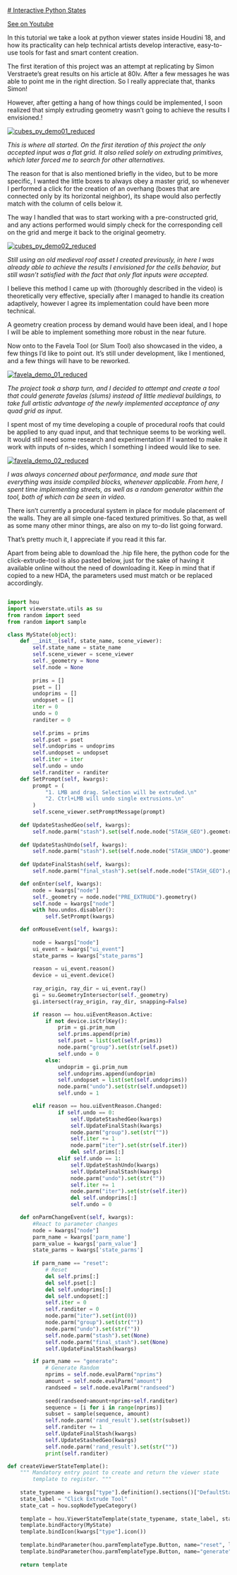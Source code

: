 [# Interactive Python States](https://www.youtube.com/watch?v=DTReVsTmKNY)

[See on Youtube](https://www.youtube.com/watch?v=DTReVsTmKNY)

In this tutorial we take a look at python viewer states inside Houdini 18, and how its practicality can help technical artists develop interactive, easy-to-use tools for fast and smart content creation.

The first iteration of this project was an attempt at replicating by Simon Verstraete’s great results on his article at 80lv. After a few messages he was able to point me in the right direction. So I really appreciate that, thanks Simon!

However, after getting a hang of how things could be implemented, I soon realized that simply extruding geometry wasn’t going to achieve the results I envisioned.!

[![cubes_py_demo01_reduced](https://user-images.githubusercontent.com/81909946/113513914-208c3c00-956c-11eb-835d-8964c1419ac6.gif)](https://www.youtube.com/watch?v=DTReVsTmKNY)

*This is where all started. On the first iteration of this project the only accepted input was a flat grid. It also relied solely on extruding primitives, which later forced me to search for other alternatives.*

The reason for that is also mentioned briefly in the video, but to be more specific, I wanted the little boxes to always obey a master grid, so whenever I performed a click for the creation of an overhang (boxes that are connected only by its horizontal neighbor), its shape would also perfectly match with the column of cells below it.

The way I handled that was to start working with a pre-constructed grid, and any actions performed would simply check for the corresponding cell on the grid and merge it back to the original geometry.

[![cubes_py_demo02_reduced](https://user-images.githubusercontent.com/81909946/113513955-4e718080-956c-11eb-9b3a-0297ff8e4c45.gif)](https://www.youtube.com/watch?v=DTReVsTmKNY)

*Still using an old medieval roof asset I created previously, in here I was already able to achieve the results I envisioned for the cells behavior, but still wasn’t satisfied with the fact that only flat inputs were accepted.*

I believe this method I came up with (thoroughly described in the video) is theoretically very effective, specially after I managed to handle its creation adaptively, however I agree its implementation could have been more technical.

A geometry creation process by demand would have been ideal, and I hope I will be able to implement something more robust in the near future.

Now onto to the Favela Tool (or Slum Tool) also showcased in the video, a few things I’d like to point out. It’s still under development, like I mentioned, and a few things will have to be reworked.

[![favela_demo_01_reduced](https://user-images.githubusercontent.com/81909946/113513982-65b06e00-956c-11eb-9822-b068004f6a59.gif)](https://www.youtube.com/watch?v=DTReVsTmKNY)

*The project took a sharp turn, and I decided to attempt and create a tool that could generate favelas (slums) instead of little medieval buildings, to take full artistic advantage of the newly implemented acceptance of any quad grid as input.*

I spent most of my time developing a couple of procedural roofs that could be applied to any quad input, and that technique seems to be working well. It would still need some research and experimentation If I wanted to make it work with inputs of n-sides, which I something I indeed would like to see.

[![favela_demo_02_reduced](https://user-images.githubusercontent.com/81909946/113513992-7234c680-956c-11eb-8196-4b68fc06e628.gif)](https://www.youtube.com/watch?v=DTReVsTmKNY)

*I was always concerned about performance, and made sure that everything was inside compiled blocks, whenever applicable. From here, I spent time implementing streets, as well as a random generator within the tool, both of which can be seen in video.*

There isn’t currently a procedural system in place for module placement of the walls. They are all simple one-faced textured primitives. So that, as well as some many other minor things, are also on my to-do list going forward.

That’s pretty much it, I appreciate if you read it this far.

Apart from being able to download the .hip file here, the python code for the click-extrude-tool is also pasted below, just for the sake of having it available online without the need of downloading it. Keep in mind that if copied to a new HDA, the parameters used must match or be replaced accordingly.

```python

import hou
import viewerstate.utils as su
from random import seed
from random import sample

class MyState(object):
    def __init__(self, state_name, scene_viewer):
        self.state_name = state_name
        self.scene_viewer = scene_viewer
        self._geometry = None
        self.node = None
               
        prims = []
        pset = []
        undoprims = []
        undopset = []
        iter = 0
        undo = 0
        randiter = 0
        
        self.prims = prims
        self.pset = pset
        self.undoprims = undoprims
        self.undopset = undopset
        self.iter = iter
        self.undo = undo
        self.randiter = randiter
    def SetPrompt(self, kwargs):
        prompt = (
            "1. LMB and drag. Selection will be extruded.\n"
            "2. Ctrl+LMB will undo single extrusions.\n"
        )
        self.scene_viewer.setPromptMessage(prompt)
        
    def UpdateStashedGeo(self, kwargs):
        self.node.parm("stash").set(self.node.node("STASH_GEO").geometry())
	
    def UpdateStashUndo(self, kwargs):
        self.node.parm("stash").set(self.node.node("STASH_UNDO").geometry())    
        
    def UpdateFinalStash(self, kwargs):
        self.node.parm("final_stash").set(self.node.node("STASH_GEO").geometry())    

    def onEnter(self, kwargs):
        node = kwargs["node"]
        self._geometry = node.node("PRE_EXTRUDE").geometry()
        self.node = kwargs["node"]      
        with hou.undos.disabler():
            self.SetPrompt(kwargs)

    def onMouseEvent(self, kwargs):
            
        node = kwargs["node"]
        ui_event = kwargs["ui_event"]
        state_parms = kwargs["state_parms"]
        
        reason = ui_event.reason()
        device = ui_event.device()
        
        ray_origin, ray_dir = ui_event.ray()
        gi = su.GeometryIntersector(self._geometry)
        gi.intersect(ray_origin, ray_dir, snapping=False)

        if reason == hou.uiEventReason.Active:
            if not device.isCtrlKey():
                prim = gi.prim_num
                self.prims.append(prim)
                self.pset = list(set(self.prims))
                node.parm("group").set(str(self.pset))
                self.undo = 0
            else:
                undoprim = gi.prim_num
                self.undoprims.append(undoprim)
                self.undopset = list(set(self.undoprims))
                node.parm("undo").set(str(self.undopset))
                self.undo = 1

        elif reason == hou.uiEventReason.Changed:
                if self.undo == 0:
                    self.UpdateStashedGeo(kwargs)
                    self.UpdateFinalStash(kwargs)
                    node.parm("group").set(str(""))
                    self.iter += 1                    
                    node.parm("iter").set(str(self.iter))
                    del self.prims[:]
                elif self.undo == 1: 
                    self.UpdateStashUndo(kwargs)
                    self.UpdateFinalStash(kwargs)
                    node.parm("undo").set(str(""))
                    self.iter += 1                    
                    node.parm("iter").set(str(self.iter))
                    del self.undoprims[:]
                    self.undo = 0

    def onParmChangeEvent(self, kwargs):
        #React to parameter changes
        node = kwargs["node"]
        parm_name = kwargs['parm_name']
        parm_value = kwargs['parm_value']
        state_parms = kwargs['state_parms']
        
        if parm_name == "reset":
            # Reset 
            del self.prims[:]
            del self.pset[:]
            del self.undoprims[:]
            del self.undopset[:]
            self.iter = 0
            self.randiter = 0
            node.parm("iter").set(int(0))
            node.parm("group").set(str(""))
            node.parm("undo").set(str(""))         
            self.node.parm("stash").set(None)
            self.node.parm("final_stash").set(None)
            self.UpdateFinalStash(kwargs)

        if parm_name == "generate":         
            # Generate Random
            nprims = self.node.evalParm("nprims")
            amount = self.node.evalParm("amount")
            randseed = self.node.evalParm("randseed")
         
            seed(randseed+amount+nprims+self.randiter)
            sequence = [i for i in range(nprims)]
            subset = sample(sequence, amount)
            self.node.parm('rand_result').set(str(subset))
            self.randiter += 1
            self.UpdateFinalStash(kwargs)
            self.UpdateStashedGeo(kwargs)
            self.node.parm('rand_result').set(str(""))
            print(self.randiter)

def createViewerStateTemplate():
    """ Mandatory entry point to create and return the viewer state 
        template to register. """
	
    state_typename = kwargs["type"].definition().sections()["DefaultState"].contents()
    state_label = "Click Extrude Tool"
    state_cat = hou.sopNodeTypeCategory()
	
    template = hou.ViewerStateTemplate(state_typename, state_label, state_cat)
    template.bindFactory(MyState)
    template.bindIcon(kwargs["type"].icon())
	    
    template.bindParameter(hou.parmTemplateType.Button, name="reset", label="Reset")
    template.bindParameter(hou.parmTemplateType.Button, name="generate", label="Generate Random")
	
    return template

```

